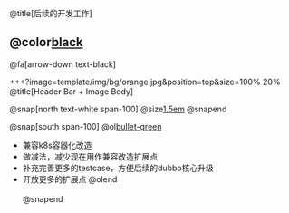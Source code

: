 @title[后续的开发工作]

## @color[black](后续的开发工作)

@fa[arrow-down text-black]


+++?image=template/img/bg/orange.jpg&position=top&size=100% 20%
@title[Header Bar + Image Body]

@snap[north text-white span-100]
@size[1.5em](后续的开发工作)
@snapend

@snap[south span-100]
@ol[bullet-green](false)
- 兼容k8s容器化改造
- 做减法，减少现在用作兼容改造扩展点
- 补充完善更多的testcase，方便后续的dubbo核心升级
- 开放更多的扩展点
@olend
<br><br>
@snapend

